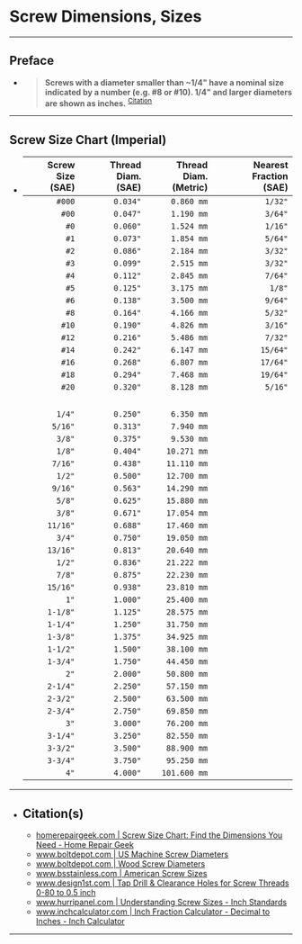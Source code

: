 <!-- https://github.com/mcavallo-git/Coding/blob/main/hardware/screws-screwdrivers/screw-dimensions-sizes.md -->

# Screw Dimensions, Sizes

<!-- ------------------------------ -->

***
## Preface
  - > **Screws with a diameter smaller than ~1/4" have a nominal size indicated by a number (e.g. #8 or #10). 1/4" and larger diameters are shown as inches.** <sup><a href="http://www.hurripanel.com/content/218822/pdf_docs/screw_size_chart.pdf">Citation</a></sup>

<!-- ------------------------------ -->

***
## Screw Size Chart (Imperial)
  - | Screw Size<br />(SAE) | Thread Diam.<br />(SAE) | Thread Diam.<br />(Metric) | Nearest Fraction<br />(SAE) |
    | --------------------: | ----------------------: | -------------------------: | --------------------------: |
    |                `#000` |                `0.034"` |                 `0.860 mm` |                     `1/32"` |
    |                 `#00` |                `0.047"` |                 `1.190 mm` |                     `3/64"` |
    |                  `#0` |                `0.060"` |                 `1.524 mm` |                     `1/16"` |
    |                  `#1` |                `0.073"` |                 `1.854 mm` |                     `5/64"` |
    |                  `#2` |                `0.086"` |                 `2.184 mm` |                     `3/32"` |
    |                  `#3` |                `0.099"` |                 `2.515 mm` |                     `3/32"` |
    |                  `#4` |                `0.112"` |                 `2.845 mm` |                     `7/64"` |
    |                  `#5` |                `0.125"` |                 `3.175 mm` |                      `1/8"` |
    |                  `#6` |                `0.138"` |                 `3.500 mm` |                     `9/64"` |
    |                  `#8` |                `0.164"` |                 `4.166 mm` |                     `5/32"` |
    |                 `#10` |                `0.190"` |                 `4.826 mm` |                     `3/16"` |
    |                 `#12` |                `0.216"` |                 `5.486 mm` |                     `7/32"` |
    |                 `#14` |                `0.242"` |                 `6.147 mm` |                    `15/64"` |
    |                 `#16` |                `0.268"` |                 `6.807 mm` |                    `17/64"` |
    |                 `#18` |                `0.294"` |                 `7.468 mm` |                    `19/64"` |
    |                 `#20` |                `0.320"` |                 `8.128 mm` |                     `5/16"` |
    |                <br /> |                  <br /> |                     <br /> |                      <br /> |
    |                `1/4"` |                `0.250"` |                 `6.350 mm` |                             |
    |               `5/16"` |                `0.313"` |                 `7.940 mm` |                             |
    |                `3/8"` |                `0.375"` |                 `9.530 mm` |                             |
    |                `1/8"` |                `0.404"` |                `10.271 mm` |                             |
    |               `7/16"` |                `0.438"` |                `11.110 mm` |                             |
    |                `1/2"` |                `0.500"` |                `12.700 mm` |                             |
    |               `9/16"` |                `0.563"` |                `14.290 mm` |                             |
    |                `5/8"` |                `0.625"` |                `15.880 mm` |                             |
    |                `3/8"` |                `0.671"` |                `17.054 mm` |                             |
    |              `11/16"` |                `0.688"` |                `17.460 mm` |                             |
    |                `3/4"` |                `0.750"` |                `19.050 mm` |                             |
    |              `13/16"` |                `0.813"` |                `20.640 mm` |                             |
    |                `1/2"` |                `0.836"` |                `21.222 mm` |                             |
    |                `7/8"` |                `0.875"` |                `22.230 mm` |                             |
    |              `15/16"` |                `0.938"` |                `23.810 mm` |                             |
    |                  `1"` |                `1.000"` |                `25.400 mm` |                             |
    |              `1-1/8"` |                `1.125"` |                `28.575 mm` |                             |
    |              `1-1/4"` |                `1.250"` |                `31.750 mm` |                             |
    |              `1-3/8"` |                `1.375"` |                `34.925 mm` |                             |
    |              `1-1/2"` |                `1.500"` |                `38.100 mm` |                             |
    |              `1-3/4"` |                `1.750"` |                `44.450 mm` |                             |
    |                  `2"` |                `2.000"` |                `50.800 mm` |                             |
    |              `2-1/4"` |                `2.250"` |                `57.150 mm` |                             |
    |              `2-3/2"` |                `2.500"` |                `63.500 mm` |                             |
    |              `2-3/4"` |                `2.750"` |                `69.850 mm` |                             |
    |                  `3"` |                `3.000"` |                `76.200 mm` |                             |
    |              `3-1/4"` |                `3.250"` |                `82.550 mm` |                             |
    |              `3-3/2"` |                `3.500"` |                `88.900 mm` |                             |
    |              `3-3/4"` |                `3.750"` |                `95.250 mm` |                             |
    |                  `4"` |                `4.000"` |               `101.600 mm` |                             |



***

- ## Citation(s)
  - [homerepairgeek.com | Screw Size Chart: Find the Dimensions You Need - Home Repair Geek](https://homerepairgeek.com/tips/screw-size-chart.html)
  - [www.boltdepot.com | US Machine Screw Diameters](https://www.boltdepot.com/fastener-information/machine-screws/machine-screw-diameter.aspx)
  - [www.boltdepot.com | Wood Screw Diameters](https://www.boltdepot.com/fastener-information/wood-screws/Wood-Screw-Diameter.aspx)
  - [www.bsstainless.com | American Screw Sizes](https://www.bsstainless.com/american-screw-sizes)
  - [www.design1st.com | Tap Drill & Clearance Holes for Screw Threads 0-80 to 0.5 inch](https://www.design1st.com/Design-Resource-Library/engineering_data/TapDrillClearanceHoles.pdf)
  - [www.hurripanel.com | Understanding Screw Sizes - Inch Standards](http://www.hurripanel.com/content/218822/pdf_docs/screw_size_chart.pdf)
  - [www.inchcalculator.com | Inch Fraction Calculator - Decimal to Inches - Inch Calculator](https://www.inchcalculator.com/inch-fraction-calculator/)

***
